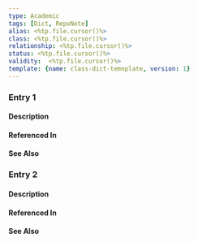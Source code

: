```yaml
---
type: Academic
tags: [Dict, RepoNote]
alias: <%tp.file.cursor()%>
class: <%tp.file.cursor()%>
relationship: <%tp.file.cursor()%>
status: <%tp.file.cursor()%>
validity:  <%tp.file.cursor()%>
template: {name: class-dict-temnplate, version: 1}
---
```


### Entry 1

#### Description

#### Referenced In

#### See Also

### Entry 2

#### Description

#### Referenced In

#### See Also
